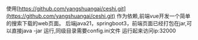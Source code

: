 使用[https://github.com/yangshuangai/ceshi.git](https://github.com/yangshuangai/ceshi.git) 作为依赖,前端vue开发一个简单的搜索下载的web页面。
后端java21，springboot3，前端页面已经打包在jar,可以直接java -jar 运行,同级目录需要config.ini文件
运行起来访问ip:32000
